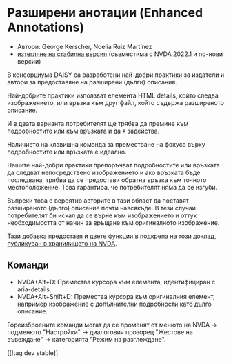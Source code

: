 # Разширени анотации (Enhanced Annotations) #

* Автори: George Kerscher, Noelia Ruiz Martínez
* [изтегляне на стабилна версия][1] (съвместима с NVDA 2022.1 и по-нови
  версии)

В консорциума DAISY са разработени най-добри практики за издатели и автори
за предоставяне на разширени (дълги) описания.

Най-добрите практики използват елемента HTML details, който следва
изображението, или връзка към друг файл, който съдържа разширеното описание.

И в двата варианта потребителят ще трябва да премине към подробностите или
към връзката и да я задейства.

Наличието на клавишна команда за преместване на фокуса върху подробностите
или връзката е идеално.

Нашите най-добри практики препоръчват подробностите или връзката да следват
непосредствено изображението и ако връзката бъде последвана, трябва да се
предостави обратна връзка към точното местоположение. Това гарантира, че
потребителят няма да се изгуби.

Въпреки това е вероятно авторите в тази област да поставят разширеното
(дълго) описание почти навсякъде. В тези случаи потребителят би искал да се
върне към изображението и оттук необходимостта от начин за връщане към
оригиналното изображение.

Тази добавка предоставя и двете функции в подкрепа на този [доклад,
публикуван в хранилището на NVDA][2].

## Команди ##

* NVDA+Alt+D: Премества курсора към елемента, идентифициран с aria-details.
* NVDA+Alt+Shift+D: Премества курсора към оригиналния елемент, например
  изображение с допълнителни подробности като дълго описание.

Гореизброените команди могат да се променят от менюто на NVDA -> подменюто
"Настройки" -> диалоговия прозорец "Жестове на въвеждане" -> категорията
"Режим на разглеждане".

[[!tag dev stable]]

[1]: https://addons.nvda-project.org/files/get.php?file=enhancedannotations

[2]: https://github.com/nvaccess/nvda/issues/13940
